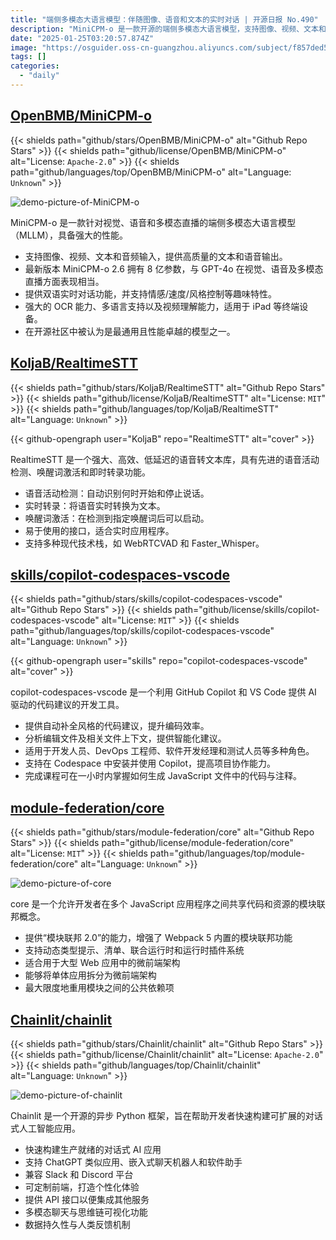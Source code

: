 ```yaml
---
title: "端侧多模态大语言模型：伴随图像、语音和文本的实时对话 | 开源日报 No.490"
description: "MiniCPM-o 是一款开源的端侧多模态大语言模型，支持图像、视频、文本和音频输入，具备高质量的文本和语音输出。最新版本 MiniCPM-o 2.6 拥有 8 亿参数，性能与 GPT-4o 相当，具备双语实时对话、情感和风格控制等功能，具备强大的 OCR、视频理解和多语言支持，适用于多种终端设备。该模型在开源社区中被认为是性能卓越的多模态模型之一。"
date: "2025-01-25T03:20:57.874Z"
image: "https://osguider.oss-cn-guangzhou.aliyuncs.com/subject/f857ded56588686d475509b831d4484a.png"
tags: []
categories:
  - "daily"
---
```


## [OpenBMB/MiniCPM-o](https://github.com/OpenBMB/MiniCPM-o)

{{< shields path="github/stars/OpenBMB/MiniCPM-o" alt="Github Repo Stars" >}} {{< shields path="github/license/OpenBMB/MiniCPM-o" alt="License: `Apache-2.0`" >}} {{< shields path="github/languages/top/OpenBMB/MiniCPM-o" alt="Language: `Unknown`" >}}

![demo-picture-of-MiniCPM-o](https://static.diqigan.cn/seven/2025/b13518b9c9c04ab32ea4dd926d3923ca.png)

MiniCPM-o 是一款针对视觉、语音和多模态直播的端侧多模态大语言模型（MLLM），具备强大的性能。

- 支持图像、视频、文本和音频输入，提供高质量的文本和语音输出。
- 最新版本 MiniCPM-o 2.6 拥有 8 亿参数，与 GPT-4o 在视觉、语音及多模态直播方面表现相当。
- 提供双语实时对话功能，并支持情感/速度/风格控制等趣味特性。
- 强大的 OCR 能力、多语言支持以及视频理解能力，适用于 iPad 等终端设备。
- 在开源社区中被认为是最通用且性能卓越的模型之一。
  
## [KoljaB/RealtimeSTT](https://github.com/KoljaB/RealtimeSTT)

{{< shields path="github/stars/KoljaB/RealtimeSTT" alt="Github Repo Stars" >}} {{< shields path="github/license/KoljaB/RealtimeSTT" alt="License: `MIT`" >}} {{< shields path="github/languages/top/KoljaB/RealtimeSTT" alt="Language: `Unknown`" >}}

{{< github-opengraph user="KoljaB" repo="RealtimeSTT" alt="cover" >}}

RealtimeSTT 是一个强大、高效、低延迟的语音转文本库，具有先进的语音活动检测、唤醒词激活和即时转录功能。

- 语音活动检测：自动识别何时开始和停止说话。
- 实时转录：将语音实时转换为文本。
- 唤醒词激活：在检测到指定唤醒词后可以启动。
- 易于使用的接口，适合实时应用程序。
- 支持多种现代技术栈，如 WebRTCVAD 和 Faster_Whisper。
  
## [skills/copilot-codespaces-vscode](https://github.com/skills/copilot-codespaces-vscode)

{{< shields path="github/stars/skills/copilot-codespaces-vscode" alt="Github Repo Stars" >}} {{< shields path="github/license/skills/copilot-codespaces-vscode" alt="License: `MIT`" >}} {{< shields path="github/languages/top/skills/copilot-codespaces-vscode" alt="Language: `Unknown`" >}}

{{< github-opengraph user="skills" repo="copilot-codespaces-vscode" alt="cover" >}}

copilot-codespaces-vscode 是一个利用 GitHub Copilot 和 VS Code 提供 AI 驱动的代码建议的开发工具。

- 提供自动补全风格的代码建议，提升编码效率。
- 分析编辑文件及相关文件上下文，提供智能化建议。
- 适用于开发人员、DevOps 工程师、软件开发经理和测试人员等多种角色。
- 支持在 Codespace 中安装并使用 Copilot，提高项目协作能力。
- 完成课程可在一小时内掌握如何生成 JavaScript 文件中的代码与注释。
  
## [module-federation/core](https://github.com/module-federation/core)

{{< shields path="github/stars/module-federation/core" alt="Github Repo Stars" >}} {{< shields path="github/license/module-federation/core" alt="License: `MIT`" >}} {{< shields path="github/languages/top/module-federation/core" alt="Language: `Unknown`" >}}

![demo-picture-of-core](https://static.osguider.com/subject/github/module-federation/core/2ecbcc633a1391364d3ab74bd631b8ec.png)

core 是一个允许开发者在多个 JavaScript 应用程序之间共享代码和资源的模块联邦概念。

- 提供“模块联邦 2.0”的能力，增强了 Webpack 5 内置的模块联邦功能
- 支持动态类型提示、清单、联合运行时和运行时插件系统
- 适合用于大型 Web 应用中的微前端架构
- 能够将单体应用拆分为微前端架构
- 最大限度地重用模块之间的公共依赖项
  
## [Chainlit/chainlit](https://github.com/Chainlit/chainlit)

{{< shields path="github/stars/Chainlit/chainlit" alt="Github Repo Stars" >}} {{< shields path="github/license/Chainlit/chainlit" alt="License: `Apache-2.0`" >}} {{< shields path="github/languages/top/Chainlit/chainlit" alt="Language: `Unknown`" >}}

![demo-picture-of-chainlit](https://static.osguider.com/subject/github/Chainlit/chainlit/f5f826fbe47e54cf242a7a7ecaa87855.png)

Chainlit 是一个开源的异步 Python 框架，旨在帮助开发者快速构建可扩展的对话式人工智能应用。

- 快速构建生产就绪的对话式 AI 应用
- 支持 ChatGPT 类似应用、嵌入式聊天机器人和软件助手
- 兼容 Slack 和 Discord 平台
- 可定制前端，打造个性化体验
- 提供 API 接口以便集成其他服务
- 多模态聊天与思维链可视化功能
- 数据持久性与人类反馈机制
  
